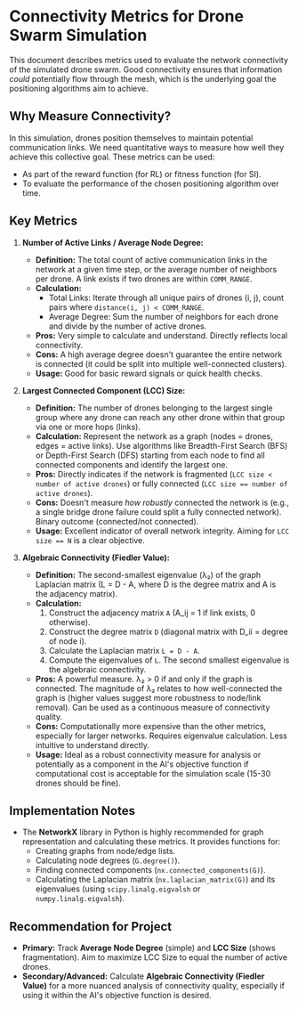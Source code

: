 # Connectivity Metrics for Drone Swarm Simulation

This document describes metrics used to evaluate the network connectivity of the simulated drone swarm. Good connectivity ensures that information *could* potentially flow through the mesh, which is the underlying goal the positioning algorithms aim to achieve.

## Why Measure Connectivity?
In this simulation, drones position themselves to maintain potential communication links. We need quantitative ways to measure how well they achieve this collective goal. These metrics can be used:
*   As part of the reward function (for RL) or fitness function (for SI).
*   To evaluate the performance of the chosen positioning algorithm over time.

## Key Metrics

1.  **Number of Active Links / Average Node Degree:**
    *   **Definition:** The total count of active communication links in the network at a given time step, or the average number of neighbors per drone. A link exists if two drones are within `COMM_RANGE`.
    *   **Calculation:**
        *   Total Links: Iterate through all unique pairs of drones (i, j), count pairs where `distance(i, j) < COMM_RANGE`.
        *   Average Degree: Sum the number of neighbors for each drone and divide by the number of active drones.
    *   **Pros:** Very simple to calculate and understand. Directly reflects local connectivity.
    *   **Cons:** A high average degree doesn't guarantee the entire network is connected (it could be split into multiple well-connected clusters).
    *   **Usage:** Good for basic reward signals or quick health checks.

2.  **Largest Connected Component (LCC) Size:**
    *   **Definition:** The number of drones belonging to the largest single group where any drone can reach any other drone within that group via one or more hops (links).
    *   **Calculation:** Represent the network as a graph (nodes = drones, edges = active links). Use algorithms like Breadth-First Search (BFS) or Depth-First Search (DFS) starting from each node to find all connected components and identify the largest one.
    *   **Pros:** Directly indicates if the network is fragmented (`LCC size < number of active drones`) or fully connected (`LCC size == number of active drones`).
    *   **Cons:** Doesn't measure *how robustly* connected the network is (e.g., a single bridge drone failure could split a fully connected network). Binary outcome (connected/not connected).
    *   **Usage:** Excellent indicator of overall network integrity. Aiming for `LCC size == N` is a clear objective.

3.  **Algebraic Connectivity (Fiedler Value):**
    *   **Definition:** The second-smallest eigenvalue (λ₂) of the graph Laplacian matrix (L = D - A, where D is the degree matrix and A is the adjacency matrix).
    *   **Calculation:**
        1.  Construct the adjacency matrix `A` (A_ij = 1 if link exists, 0 otherwise).
        2.  Construct the degree matrix `D` (diagonal matrix with D_ii = degree of node i).
        3.  Calculate the Laplacian matrix `L = D - A`.
        4.  Compute the eigenvalues of `L`. The second smallest eigenvalue is the algebraic connectivity.
    *   **Pros:** A powerful measure. λ₂ > 0 if and only if the graph is connected. The magnitude of λ₂ relates to how well-connected the graph is (higher values suggest more robustness to node/link removal). Can be used as a continuous measure of connectivity quality.
    *   **Cons:** Computationally more expensive than the other metrics, especially for larger networks. Requires eigenvalue calculation. Less intuitive to understand directly.
    *   **Usage:** Ideal as a robust connectivity measure for analysis or potentially as a component in the AI's objective function if computational cost is acceptable for the simulation scale (15-30 drones should be fine).

## Implementation Notes
*   The **NetworkX** library in Python is highly recommended for graph representation and calculating these metrics. It provides functions for:
    *   Creating graphs from node/edge lists.
    *   Calculating node degrees (`G.degree()`).
    *   Finding connected components (`nx.connected_components(G)`).
    *   Calculating the Laplacian matrix (`nx.laplacian_matrix(G)`) and its eigenvalues (using `scipy.linalg.eigvalsh` or `numpy.linalg.eigvalsh`).

## Recommendation for Project
*   **Primary:** Track **Average Node Degree** (simple) and **LCC Size** (shows fragmentation). Aim to maximize LCC Size to equal the number of active drones.
*   **Secondary/Advanced:** Calculate **Algebraic Connectivity (Fiedler Value)** for a more nuanced analysis of connectivity quality, especially if using it within the AI's objective function is desired.
